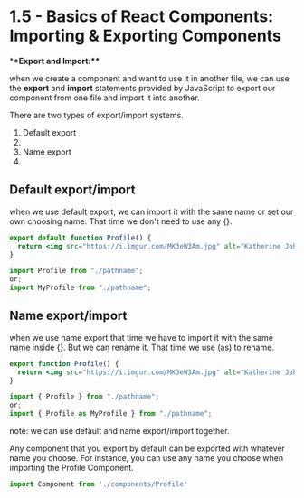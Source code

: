 # 1.5 - Basics of React Components: Importing & Exporting Components

\***\*Export and Import:\*\***

when we create a component and want to use it in another file, we can use the **export** and **import** statements provided by JavaScript to export our component from one file and import it into another.

There are two types of export/import systems.

<ol>
<li>Default export <li>
<li>Name export<li>
</ol>

## **Default export/import**

when we use default export, we can import it with the same name or set our own choosing name. That time we don't need to use any {}.

```jsx
export default function Profile() {
  return <img src="https://i.imgur.com/MK3eW3Am.jpg" alt="Katherine Johnson" />;
}

import Profile from "./pathname";
or;
import MyProfile from "./pathname";
```

## **Name export/import**

when we use name export that time we have to import it with the same name inside {}. But we can rename it. That time we use (as) to rename.

```jsx
export function Profile() {
  return <img src="https://i.imgur.com/MK3eW3Am.jpg" alt="Katherine Johnson" />;
}

import { Profile } from "./pathname";
or;
import { Profile as MyProfile } from "./pathname";
```

note: we can use default and name export/import together.

Any component that you export by default can be exported with whatever name you choose. For instance, you can use any name you choose when importing the Profile Component.
```jsx
import Component from './components/Profile'
```
